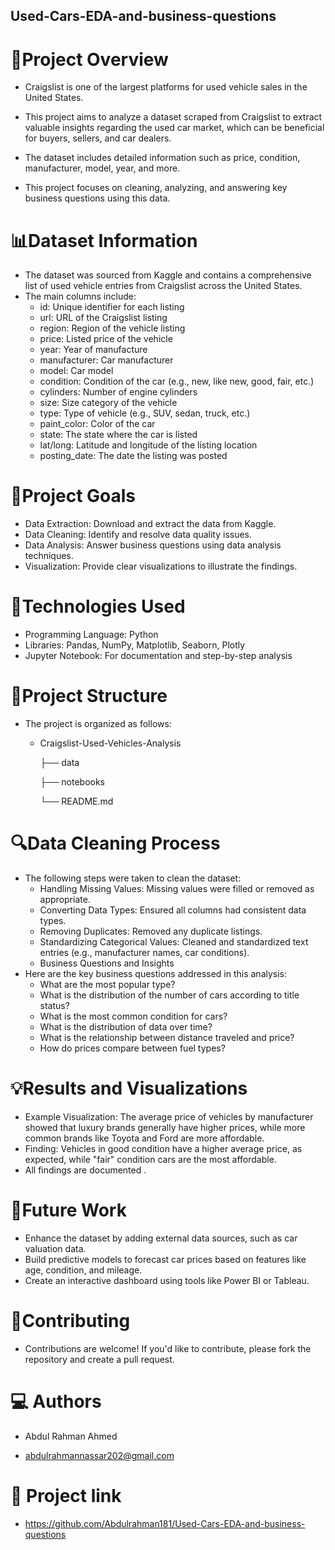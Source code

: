 ## Used-Cars-EDA-and-business-questions

# 🎯Project Overview
  - Craigslist is one of the largest platforms for used vehicle sales in the United States.
  -  This project aims to analyze a dataset scraped from Craigslist to extract valuable insights regarding the used car market, which can be beneficial for buyers, sellers, 
     and car dealers.

  - The dataset includes detailed information such as price, condition, manufacturer, model, year, and more.
  - This project focuses on cleaning, analyzing, and answering key business questions using this data.

# 📊Dataset Information
  - The dataset was sourced from Kaggle and contains a comprehensive list of used vehicle entries from Craigslist across the United States.
  -  The main columns include:
     - id: Unique identifier for each listing
     - url: URL of the Craigslist listing
     - region: Region of the vehicle listing
     - price: Listed price of the vehicle
     - year: Year of manufacture
     - manufacturer: Car manufacturer
     - model: Car model
     - condition: Condition of the car (e.g., new, like new, good, fair, etc.)
     - cylinders: Number of engine cylinders
     - size: Size category of the vehicle
     - type: Type of vehicle (e.g., SUV, sedan, truck, etc.)
     - paint_color: Color of the car
     - state: The state where the car is listed
     - lat/long: Latitude and longitude of the listing location
     - posting_date: The date the listing was posted
       
# 🚀Project Goals
  - Data Extraction: Download and extract the data from Kaggle.
  - Data Cleaning: Identify and resolve data quality issues.
  - Data Analysis: Answer business questions using data analysis techniques.
  - Visualization: Provide clear visualizations to illustrate the findings.
    
# 🧰Technologies Used
  - Programming Language: Python
  - Libraries: Pandas, NumPy, Matplotlib, Seaborn, Plotly
  - Jupyter Notebook: For documentation and step-by-step analysis
    
# 📂Project Structure
  - The project is organized as follows:
     - Craigslist-Used-Vehicles-Analysis
       
       ├── data
       
       ├── notebooks
        
       └── README.md
    
# 🔍Data Cleaning Process
  - The following steps were taken to clean the dataset:
    - Handling Missing Values: Missing values were filled or removed as appropriate.
    - Converting Data Types: Ensured all columns had consistent data types.
    - Removing Duplicates: Removed any duplicate listings.
    - Standardizing Categorical Values: Cleaned and standardized text entries (e.g., manufacturer names, car conditions).
    - Business Questions and Insights
 - Here are the key business questions addressed in this analysis:
    - What are the most popular type?
    - What is the distribution of the number of cars according to title status?
    - What is the most common condition for cars?
    - What is the distribution of data over time?
    - What is the relationship between distance traveled and price?
    - How do prices compare between fuel types?

# 💡Results and Visualizations
  - Example Visualization: The average price of vehicles by manufacturer showed that luxury brands generally have higher prices, while more common brands like Toyota and Ford are more affordable.
  - Finding: Vehicles in good condition have a higher average price, as expected, while "fair" condition cars are the most affordable.
  - All findings are documented .
    
# 🔧Future Work
  - Enhance the dataset by adding external data sources, such as car valuation data.
  - Build predictive models to forecast car prices based on features like age, condition, and mileage.
  - Create an interactive dashboard using tools like Power BI or Tableau.
    
# 🤝Contributing
  - Contributions are welcome! If you'd like to contribute, please fork the repository and create a pull request.

# 💻 Authors
  - Abdul Rahman Ahmed 

  - abdulrahmannassar202@gmail.com

# 📌 Project link
  - https://github.com/Abdulrahman181/Used-Cars-EDA-and-business-questions




